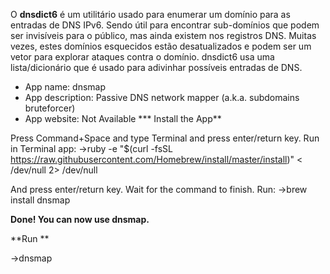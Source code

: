 O **dnsdict6** é um utilitário usado para enumerar um domínio para as entradas de DNS IPv6. Sendo útil para encontrar sub-domínios que podem ser invisíveis para o público, mas ainda existem nos registros DNS. Muitas vezes, estes domínios esquecidos estão desatualizados e podem ser um vetor para explorar ataques contra o domínio. dnsdict6 usa uma lista/dicionário que é usado para adivinhar possíveis entradas de DNS.

* App name: dnsmap 
* App description: Passive DNS network mapper (a.k.a. subdomains bruteforcer) 
* App website: Not Available 
*** Install the App**

Press Command+Space and type Terminal and press enter/return key. Run in Terminal app: 
->ruby -e "$(curl -fsSL https://raw.githubusercontent.com/Homebrew/install/master/install)" < /dev/null 2> /dev/null 

And press enter/return key. Wait for the command to finish. Run: 
->brew install dnsmap 

**Done! You can now use dnsmap.**

**Run **

->dnsmap
